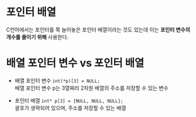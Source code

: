 # 포인터 배열
C언어에서는 포인터를 쭉 늘어놓은 포인터 배열이라는 것도 있는데 이는 **포인터 변수의 개수를 줄이기 위해** 사용한다.


# 배열 포인터 변수 vs 포인터 배열

- 배열 포인터 변수 `int(*p)[3] = NULL;`    
배열 포인터 변수 p는 3열짜리 2차원 배열의 주소를 저장할 수 있는 변수

- 포인터 배열 `int* p[3] = {NULL, NULL, NULL};`    
괄호가 생략되어 있으며, 주소를 저장할 수 있는 배열